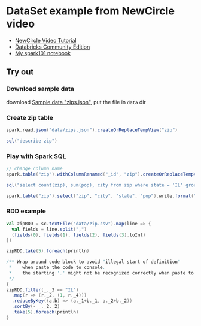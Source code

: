# DataSet example from NewCircle video

- [NewCircle Video Tutorial](https://youtu.be/_1byVWTEK1s)
- [Databricks Community Edition](https://community.cloud.databricks.com/)
- [My spark101 notebook](https://community.cloud.databricks.com/?o=2052251428961985#notebook/3759001030556419)


## Try out

### Download sample data
download [Sample data "zips.json"](http://media.mongodb.org/zips.json), put the file in ```data``` dir

### Create zip table
```scala
spark.read.json("data/zips.json").createOrReplaceTempView("zip")

sql("describe zip")

```

### Play with Spark SQL
```scala
// change column name
spark.table("zip").withColumnRenamed("_id", "zip").createOrReplaceTempView("zip")

sql("select count(zip), sum(pop), city from zip where state = 'IL' group by city order by sum(pop) desc limit 10")

spark.table("zip").select("zip", "city", "state", "pop").write.format("csv").save("data/zip.csv")

```

### RDD example
```scala
val zipRDD = sc.textFile("data/zip.csv").map(line => {
  val fields = line.split(",")
  (fields(0), fields(1), fields(2), fields(3).toInt)
})

zipRDD.take(5).foreach(println)

/** Wrap around code block to avoid "illegal start of definition"
 *    when paste the code to console. 
 *    the starting '.' might not be recognized correctly when paste to console
 */
{
zipRDD.filter(_._3 == "IL")
  .map(r => (r._2, (1, r._4)))
  .reduceByKey((a,b) => (a._1+b._1, a._2+b._2))
  .sortBy(- _._2._2)
  .take(5).foreach(println)
}
```
